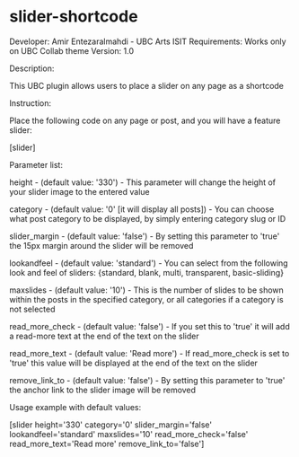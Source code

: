 slider-shortcode
================

Developer: Amir Entezaralmahdi - UBC Arts ISIT
Requirements: Works only on UBC Collab theme
Version: 1.0

Description:

This UBC plugin allows users to place a slider on any page as a shortcode

Instruction:

Place the following code on any page or post, and you will have a feature slider:

[slider]

Parameter list:
  
  height - (default value: '330') - This parameter will change the height of your slider image to the entered value
  
  category - (default value: '0' [it will display all posts]) - You can choose what post category to be displayed, by simply entering category slug or ID
  
  slider_margin - (default value: 'false') - By setting this parameter to 'true' the 15px margin around the slider will be removed
  
  lookandfeel - (default value: 'standard') - You can select from the following look and feel of sliders: {standard, blank, multi, transparent, basic-sliding}
  
  maxslides - (default value: '10') - This is the number of slides to be shown within the posts in the specified category, or all categories if a category is not selected
  
  read_more_check - (default value: 'false') - If you set this to 'true' it will add a read-more text at the end of the text on the slider
  
  read_more_text - (default value: 'Read more') - If read_more_check is set to 'true' this value will be displayed at the end of the text on the slider
  
  remove_link_to - (default value: 'false') - By setting this parameter to 'true' the anchor link to the slider image will be removed
  
  
Usage example with default values:

[slider height='330' category='0' slider_margin='false' lookandfeel='standard' maxslides='10' read_more_check='false' read_more_text='Read more' remove_link_to='false']
